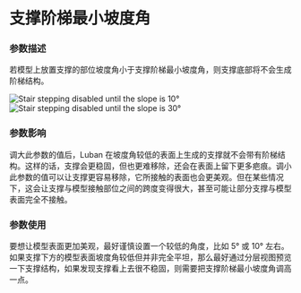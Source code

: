 支撑阶梯最小坡度角
====
### **参数描述**
若模型上放置支撑的部位坡度角小于支撑阶梯最小坡度角，则支撑底部将不会生成阶梯结构。

![Stair stepping disabled until the slope is 10°](../images/support_bottom_stair_step_min_slope_10.png)
![Stair stepping disabled until the slope is 30°](../images/support_bottom_stair_step_min_slope_30.png)

### **参数影响**
调大此参数的值后，Luban 在坡度角较低的表面上生成的支撑就不会带有阶梯结构。这样的话，支撑会更稳固，但也更难移除，还会在表面上留下更多疤痕。调小此参数的值可以让支撑更容易移除，它所接触的表面也会更美观。但在某些情况下，这会让支撑与模型接触部位之间的跨度变得很大，甚至可能让部分支撑与模型表面完全不接触。

### **参数使用**
要想让模型表面更加美观，最好谨慎设置一个较低的角度，比如 5° 或 10° 左右。如果支撑下方的模型表面坡度角较低但并非完全平坦，那么最好通过分层视图预览一下支撑结构，如果发现支撑看上去很不稳固，则需要把支撑阶梯最小坡度角调高一点。
